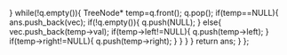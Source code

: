 }
while(!q.empty()){
TreeNode* temp=q.front();
q.pop();
if(temp==NULL){
ans.push_back(vec);
if(!q.empty()){
q.push(NULL);
}
else{
vec.push_back(temp->val);
if(temp->left!=NULL){
q.push(temp->left);
}
if(temp->right!=NULL){
q.push(temp->right);
}
}
}
}
return ans;
}
};